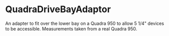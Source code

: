 # QuadraDriveBayAdaptor
An adapter to fit over the lower bay on a Quadra 950 to allow 5 1/4" devices to be accessible.
Measurements taken from a real Quadra 950. 
